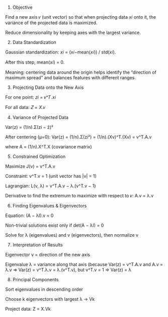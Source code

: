 
1. Objective

Find a new axis 𝑣 (unit vector) so that when projecting data 𝑥𝑖 onto it, the variance of the projected data is maximized.

Reduce dimensionality by keeping axes with the largest variance.

2. Data Standardization

Gaussian standardization: 𝑥𝑖 = (𝑥𝑖−mean(𝑥𝑖)) / std(𝑥𝑖).

After this step, mean(𝑥𝑖) = 0.

Meaning: centering data around the origin helps identify the “direction of maximum spread” and balances features with different ranges.

3. Projecting Data onto the New Axis

For one point: 𝑧𝑖 = 𝑣^𝑇.𝑥𝑖

For all data: 𝑍 = 𝑋.𝑣

4. Variance of Projected Data

Var(z) = (1/n).Σ(zi − z̄)²

After centering (μ=0): Var(z) = (1/n).Σ(zi²) = (1/n).(Xv)^T.(Xv) = v^T.A.v

where A = (1/n).X^T.X (covariance matrix)

5. Constrained Optimization

Maximize J(v) = v^T.A.v

Constraint: v^T.v = 1 (unit vector has |v| = 1)

Lagrangian: L(v, λ) = v^T.A.v − λ.(v^T.v − 1)

Derivative to find the extremum to maximize with respect to 𝑣: A.v = λ.v

6. Finding Eigenvalues & Eigenvectors

Equation: (A − λI).v = 0

Non-trivial solutions exist only if det(A − λI) = 0

Solve for λ (eigenvalues) and v (eigenvectors), then normalize v

7. Interpretation of Results

Eigenvector v = direction of the new axis

Eigenvalue λ = variance along that axis (because Var(z) = v^T.A.v and A.v = λ.v => Var(z) = v^T.λ.v = λ.(v^T.v), but v^T.v = 1 => Var(z) = λ

8. Principal Components

Sort eigenvalues in descending order

Choose k eigenvectors with largest λ → Vk

Project data: Z = X.Vk
